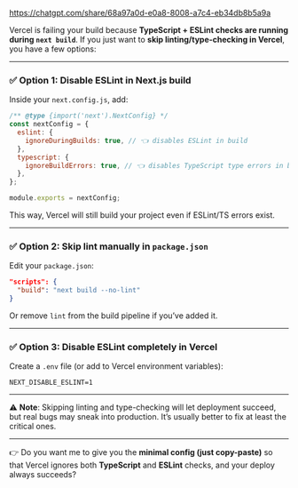 
https://chatgpt.com/share/68a97a0d-e0a8-8008-a7c4-eb34db8b5a9a


Vercel is failing your build because **TypeScript + ESLint checks are running during `next build`**.
If you just want to **skip linting/type-checking in Vercel**, you have a few options:

---

### ✅ Option 1: Disable ESLint in Next.js build

Inside your `next.config.js`, add:

```js
/** @type {import('next').NextConfig} */
const nextConfig = {
  eslint: {
    ignoreDuringBuilds: true, // 👈 disables ESLint in build
  },
  typescript: {
    ignoreBuildErrors: true, // 👈 disables TypeScript type errors in build
  },
};

module.exports = nextConfig;
```

This way, Vercel will still build your project even if ESLint/TS errors exist.

---

### ✅ Option 2: Skip lint manually in `package.json`

Edit your `package.json`:

```json
"scripts": {
  "build": "next build --no-lint"
}
```

Or remove `lint` from the build pipeline if you’ve added it.

---

### ✅ Option 3: Disable ESLint completely in Vercel

Create a `.env` file (or add to Vercel environment variables):

```env
NEXT_DISABLE_ESLINT=1
```

---

⚠️ **Note**: Skipping linting and type-checking will let deployment succeed, but real bugs may sneak into production. It’s usually better to fix at least the critical ones.

---

👉 Do you want me to give you the **minimal config (just copy-paste)** so that Vercel ignores both **TypeScript** and **ESLint** checks, and your deploy always succeeds?
